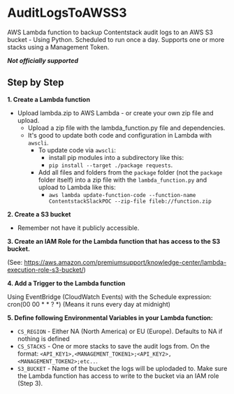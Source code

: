 # AuditLogsToAWSS3
AWS Lambda function to backup Contentstack audit logs to an AWS S3 bucket - Using Python. Scheduled to run once a day. Supports one or more stacks using a Management Token.

***Not officially supported***

## Step by Step

**1. Create a Lambda function**
* Upload lambda.zip to AWS Lambda - or create your own zip file and upload.
    * Upload a zip file with the lambda_function.py file and dependencies.
    * It's good to update both code and configuration in Lambda with `awscli`.
        * To update code via `awscli`:
            * install pip modules into a subdirectory like this:
            * `pip install --target ./package requests`.
        * Add all files and folders from the `package` folder (not the `package` folder itself) into a zip file with the `lambda_function.py` and upload to Lambda like this:
            * `aws lambda update-function-code --function-name ContentstackSlackPOC --zip-file fileb://function.zip`

**2. Create a S3 bucket**
* Remember not have it publicly accessible.

**3. Create an IAM Role for the Lambda function that has access to the S3 bucket.** 

(See: https://aws.amazon.com/premiumsupport/knowledge-center/lambda-execution-role-s3-bucket/)

**4. Add a Trigger to the Lambda function** 

Using EventBridge (CloudWatch Events) with the Schedule expression: cron(00 00 * * ? *) (Means it runs every day at midnight)

**5. Define following Environmental Variables in your Lambda function:**
* `CS_REGION` - Either NA (North America) or EU (Europe). Defaults to NA if nothing is defined
* `CS_STACKS` - One or more stacks to save the audit logs from. On the format: `<API_KEY1>,<MANAGEMENT_TOKEN1>;<API_KEY2>,<MANAGEMENT_TOKEN2>;etc..`.
* `S3_BUCKET` - Name of the bucket the logs will be uplodaded to. Make sure the Lambda function has access to write to the bucket via an IAM role (Step 3).

